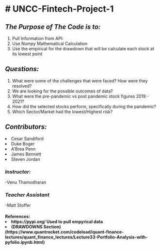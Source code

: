 <H1># UNCC-Fintech-Project-1</H1>
<H2><em><strong>The Purpose of The Code is to:</strong></em></H2>
<ol>
  <li>Pull Information from API: </li>
  <li>Use Numpy Mathematical Calculation </li>
  <li>Use the empirical for the drawdown that will be calculate each stock  at its  lowest point </li>
</ol>


<H2><em><strong>Questions:</strong></em></H2>
<ol>
<li>What were some of the challenges that were faced? How were they resolved? </li>
  <li>We are looking for the possible outcomes of data? </li>
   <li>What were the pre-pandemic vs post pandemic stock figures 2019 - 2021? </li>
         <li>How did the selected stocks perform, specifically during the pandemic? </li> 
      <li> Which Sector/Market had the lowest/Highest risk?</li>
</ol>
<H2><em><strong>Contributors:</strong></em></H2>


  <li>Cesar Sandiford</li>
  <li>Duke Boger</li>
  <li>A'Brea Penn</li>
  <li>James Bennett</li>
  <li>Steven Jordan</li>



<H3><em><strong>Instructor:</strong></em></H3>
-Venu Thamodharan
<H3><em><strong>Teacher Assistant</strong></em></H3>
-Matt Stoffer

<H4>References:
  <li> https://pypi.org/ Used to pull empyrical data </li>
<li> (DRAWDOWNS Section)(https://www.quantrocket.com/codeload/quant-finance-lectures/quant_finance_lectures/Lecture33-Portfolio-Analysis-with-pyfolio.ipynb.html) </li>
  
